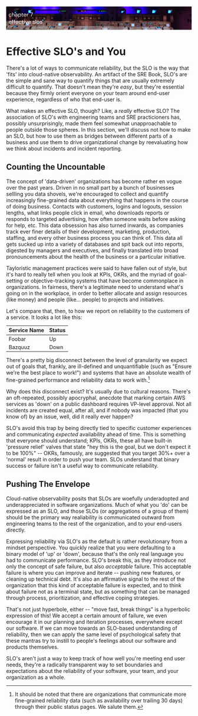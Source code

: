 ![Chapter 7 - Effective SLOs](./img/ch7_header.png)

# Effective SLO's and You

There's a lot of ways to communicate reliability, but the SLO is the way that
'fits' into cloud-native observability. An artifact of the SRE Book, SLO's are
the simple and sane way to quantify things that are usually extremely difficult
to quantify. That doesn't mean they're _easy_, but they're essential because
they firmly orient everyone on your team around end-user experience, regardless
of who that end-user is.

What makes an effective SLO, though? Like, a _really_ effective SLO? The
association of SLO's with engineering teams and SRE practicioners has,
possibly unsurprisingly, made them feel somewhat unapproachable to people
outside those spheres. In this section, we'll discuss not how to make an SLO,
but how to use them as bridges between different parts of a business and use
them to drive organizational change by reevaluating how we think about incidents
and incident reporting.

## Counting the Uncountable

The concept of 'data-driven' organizations has become rather en vogue over the
past years. Driven in no small part by a bunch of businesses sellling you data
shovels, we're encouraged to collect and quantify increasingly fine-grained data
about everything that happens in the course of doing business. Contacts with
customers, logins and logouts, session lengths, what links people click in
email, who downloads reports or responds to targeted advertising, how often
someone waits before asking for help, etc. This data obsession has also turned
inwards, as companies track ever finer details of their development, marketing,
production, staffing, and every other business process you can think of. This
data all gets sucked up into a variety of databases and spit back out into
reports, digested by managers and executives, and finally translated into broad
pronouncements about the health of the business or a particular initiative.

Tayloristic management practices were said to have fallen out of style, but it's
hard to really tell when you look at KPIs, OKRs, and the myriad of goal-setting
or objective-tracking systems that have become commonplace in organizations.
In fairness, there's a legitimate need to understand what's going on in the
workplace, in order to better allocate and assign resources (like money) and
people (like... people) to projects and initiatives.

Let's compare that, then, to how we report on reliability to the customers of a
service. It looks a lot like this:

| Service Name | Status |
| ------------ | ------ |
| Foobar       | Up     |
| Bazquuz      | Down   |

There's a pretty big disconnect between the level of granularity we expect out
of goals that, frankly, are ill-defined and unquantifiable (such as "Ensure
we're the best place to work!") and systems that have an absolute wealth of
fine-grained performance and reliability data to work with.[^notAllDashboards]

Why does this disconnect exist? It's usually due to cultural reasons. There's an
oft-repeated, possibly apocryphal, anecdote that marking certain AWS services as
'down' on a public dashboard requires VP-level approval. Not all incidents are
created equal, after all, and if nobody was impacted (that you know of) by an
issue, well, did it really ever happen?

SLO's avoid this trap by being directly tied to specific customer experiences
and communicating _expected_ availability ahead of time. This is something that
everyone should understand; KPIs, OKRs, these all have built-in 'pressure
relief' valves that state "hey this is the goal, but we don't expect it to be
100%" -- OKRs, famously, are suggested that you target 30%+ over a 'normal'
result in order to push your team. SLOs understand that binary success or
failure isn't a useful way to communicate reliability.

## Pushing The Envelope

Cloud-native observability posits that SLOs are woefully underadopted and
underappreciated in software organizations. Much of what you 'do' can be
expressed as an SLO, and those SLOs (or aggregations of a group of them) should
be the primary way realiability is communicated outward from engineering teams
to the rest of the organization, and to your end-users directly.

Expressing reliability via SLO's as the default is rather revolutionary from a
mindset perspective. You quickly realize that you were defaulting to a binary
model of 'up' or 'down', because that's the only real language you had to
communicate performance. SLO's break this, as they introduce not only the
concept of safe failure, but also _acceptable_ failure. This acceptable failure
is where you can improve and iterate -- pushing new features, or cleaning up
technical debt. It's also an affirmative signal to the rest of the organization
that this kind of acceptable failure is expected, and to think about failure not
as a terminal state, but as something that can be managed through process,
prioritization, and effective coping strategies.

That's not just hyperbole, either -- "move fast, break things" is a hyperbolic
expression of this! We accept a certain amount of failure, we even encourage it
in our planning and iteration processes, everywhere except our software. If we
can move towards an SLO-based understanding of reliability, then we can apply
the same level of psychological safety that these mantras try to instill to
people's feelings about our software and products themselves.

SLO's aren't just a way to keep track of how well you're meeting end user needs,
they're a radically transparent way to set boundaries and expectations about the
reliability of your software, your team, and your organization as a whole.

[^notAllDashboards]: It should be noted that there are organizations that
    communicate more fine-grained reliability data (such as availability over
    trailing 30 days) through their public status pages. We salute them.
